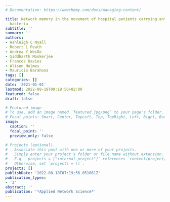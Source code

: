 ```yaml
---
# Documentation: https://wowchemy.com/docs/managing-content/

title: Network memory in the movement of hospital patients carrying antimicrobial-resistant
  bacteria
subtitle: ''
summary: ''
authors:
- Ashleigh C Myall
- Robert L Peach
- Andrea Y Weiße
- Siddharth Mookerjee
- Frances Davies
- Alison Holmes
- Mauricio Barahona
tags: []
categories: []
date: '2021-01-01'
lastmod: 2022-08-18T09:19:56+02:00
featured: false
draft: false

# Featured image
# To use, add an image named `featured.jpg/png` to your page's folder.
# Focal points: Smart, Center, TopLeft, Top, TopRight, Left, Right, BottomLeft, Bottom, BottomRight.
image:
  caption: ''
  focal_point: ''
  preview_only: false

# Projects (optional).
#   Associate this post with one or more of your projects.
#   Simply enter your project's folder or file name without extension.
#   E.g. `projects = ["internal-project"]` references `content/project/deep-learning/index.md`.
#   Otherwise, set `projects = []`.
projects: []
publishDate: '2022-08-18T07:19:56.051061Z'
publication_types:
- '2'
abstract: ''
publication: '*Applied Network Science*'
---
```

